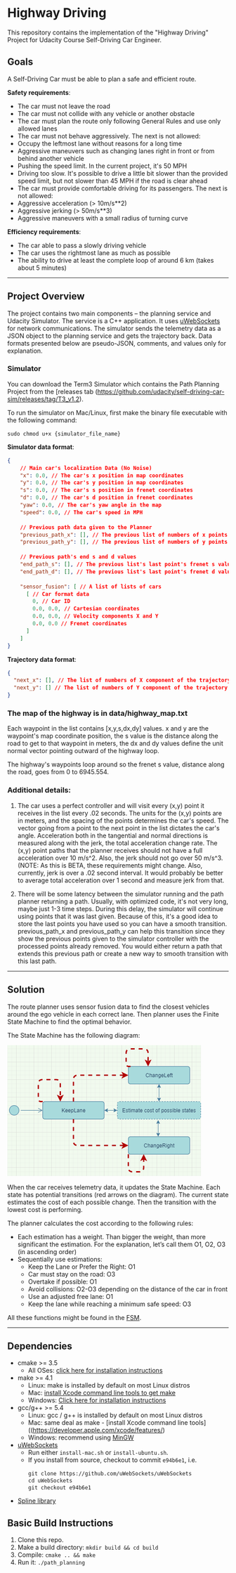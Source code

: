 # Highway Driving

This repository contains the implementation of the "Highway Driving" Project for Udacity Course Self-Driving Car Engineer.

## Goals

A Self-Driving Car must be able to plan a safe and efficient route.

**Safety requirements**:
-	The car must not leave the road
-	The car must not collide with any vehicle or another obstacle
-	The car must plan the route only following General Rules and use only allowed lanes
-	The car must not behave aggressively. The next is not allowed:
 -	Occupy the leftmost lane without reasons for a long time
 -	Aggressive maneuvers such as changing lanes right in front or from behind another vehicle
 -	Pushing the speed limit. In the current project, it's 50 MPH
 -	Driving too slow. It's possible to drive a little bit slower than the provided speed limit, but not slower than 45 MPH if the road is clear ahead
-	The car must provide comfortable driving for its passengers. The next is not allowed:
-	Aggressive acceleration (> 10m/s**2)
- Aggressive jerking (> 50m/s**3)
-	Aggressive maneuvers with a small radius of turning curve

**Efficiency requirements**:
-	The car able to pass a slowly driving vehicle
-	The car uses the rightmost lane as much as possible
- The ability to drive at least the complete loop of around 6 km (takes about 5 minutes)

---
## Project Overview

The project contains two main components – the planning service and Udacity Simulator.
The service is a C++ application. It uses [uWebSockets](https://github.com/uWebSockets/uWebSockets) for network communications.
The simulator sends the telemetry data as a JSON object to the planning service and gets the trajectory back.
Data formats presented below are pseudo-JSON, comments, and values only for explanation.

### Simulator
You can download the Term3 Simulator which contains the Path Planning Project from the [releases tab (https://github.com/udacity/self-driving-car-sim/releases/tag/T3_v1.2).

To run the simulator on Mac/Linux, first make the binary file executable with the following command:
```shell
sudo chmod u+x {simulator_file_name}
```

**Simulator data format**:

```json
{
	// Main car's localization Data (No Noise)
	"x": 0.0, // The car's x position in map coordinates
	"y": 0.0, // The car's y position in map coordinates
	"s": 0.0, // The car's s position in frenet coordinates
	"d": 0.0, // The car's d position in frenet coordinates
	"yaw": 0.0, // The car's yaw angle in the map
	"speed": 0.0, // The car's speed in MPH

	// Previous path data given to the Planner
	"previous_path_x": [], // The previous list of numbers of x points previously given to the simulator
	"previous_path_y": [], // The previous list of numbers of y points previously given to the simulator

	// Previous path's end s and d values
	"end_path_s": [], // The previous list's last point's frenet s value
	"end_path_d": [], // The previous list's last point's frenet d value

	"sensor_fusion": [ // A list of lists of cars
	  [ // Car format data
		0, // Car ID
		0.0, 0.0, // Cartesian coordinates
		0.0, 0.0, // Velocity components X and Y
		0.0, 0.0 // Frenet coordinates
	  ]
	]
}
```

**Trajectory data format**:

```json
{
  "next_x": [], // The list of numbers of X component of the trajectory
  "next_y": [] // The list of numbers of Y component of the trajectory
}
```

### The map of the highway is in data/highway_map.txt

Each waypoint in the list contains  [x,y,s,dx,dy] values. x and y are the waypoint's map coordinate position, the s value is the distance along the road to get to that waypoint in meters, the dx and dy values define the unit normal vector pointing outward of the highway loop.

The highway's waypoints loop around so the frenet s value, distance along the road, goes from 0 to 6945.554.


### Additional details:

1. The car uses a perfect controller and will visit every (x,y) point it receives in the list every .02 seconds. The units for the (x,y) points are in meters, and the spacing of the points determines the car's speed. The vector going from a point to the next point in the list dictates the car's angle. Acceleration both in the tangential and normal directions is measured along with the jerk, the total acceleration change rate. The (x,y) point paths that the planner receives should not have a full acceleration over 10 m/s^2. Also, the jerk should not go over 50 m/s^3. (NOTE: As this is BETA, these requirements might change. Also, currently, jerk is over a .02 second interval. It would probably be better to average total acceleration over 1 second and measure jerk from that.

1. There will be some latency between the simulator running and the path planner returning a path. Usually, with optimized code, it's not very long, maybe just 1-3 time steps. During this delay, the simulator will continue using points that it was last given. Because of this, it's a good idea to store the last points you have used so you can have a smooth transition. previous_path_x and previous_path_y can help this transition since they show the previous points given to the simulator controller with the processed points already removed. You would either return a path that extends this previous path or create a new way to smooth transition with this last path.
---
## Solution

The route planner uses sensor fusion data to find the closest vehicles around the ego vehicle in each correct lane. Then planner uses the Finite State Machine to find the optimal behavior.

The State Machine has the following diagram:

![alt](./RoutePlanner.png)

When the car receives telemetry data, it updates the State Machine. Each state has potential transitions (red arrows on the diagram). The current state estimates the cost of each possible change. Then the transition with the lowest cost is performing.

The planner calculates the cost according to the following rules:
- Each estimation has a weight. Than bigger the weight, than more significant the estimation. For the explanation, let’s call them O1, O2, O3 (in ascending order)
- Sequentially use estimations:
  -	Keep the Lane or Prefer the Right: O1
  - Car must stay on the road: O3
  - Overtake if possible: O1
  - Avoid collisions: O2-O3 depending on the distance of the car in front
  - Use an adjusted free lane: O1
  - Keep the lane while reaching a minimum safe speed: O3

All these functions might be found in the [FSM](src/FSM.cpp).

---

## Dependencies

* cmake >= 3.5
  * All OSes: [click here for installation instructions](https://cmake.org/install/)
* make >= 4.1
  * Linux: make is installed by default on most Linux distros
  * Mac: [install Xcode command line tools to get make](https://developer.apple.com/xcode/features/)
  * Windows: [Click here for installation instructions](http://gnuwin32.sourceforge.net/packages/make.htm)
* gcc/g++ >= 5.4
  * Linux: gcc / g++ is installed by default on most Linux distros
  * Mac: same deal as make - [install Xcode command line tools]((https://developer.apple.com/xcode/features/)
  * Windows: recommend using [MinGW](http://www.mingw.org/)
* [uWebSockets](https://github.com/uWebSockets/uWebSockets)
  * Run either `install-mac.sh` or `install-ubuntu.sh`.
  * If you install from source, checkout to commit `e94b6e1`, i.e.
    ```
    git clone https://github.com/uWebSockets/uWebSockets
    cd uWebSockets
    git checkout e94b6e1
    ```
* [Spline library](http://kluge.in-chemnitz.de/opensource/spline/)

## Basic Build Instructions

1. Clone this repo.
2. Make a build directory: `mkdir build && cd build`
3. Compile: `cmake .. && make`
4. Run it: `./path_planning`